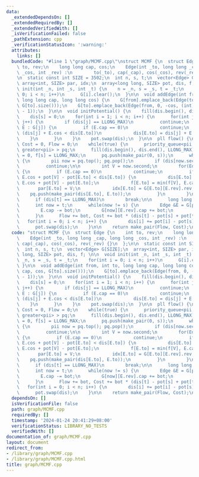 ```yaml
---
data:
  _extendedDependsOn: []
  _extendedRequiredBy: []
  _extendedVerifiedWith: []
  _isVerificationFailed: false
  _pathExtension: cpp
  _verificationStatusIcon: ':warning:'
  attributes:
    links: []
  bundledCode: "#line 1 \"graph/MCMF.cpp\"\nstruct MCMF {\n  struct Edge {\n    int\
    \ to, rev;\n    long long cap, cos;\n    Edge(int _to, long long _cap, long long\
    \ _cos, int _rev) :\n        to(_to), cap(_cap), cos(_cos), rev(_rev) {}\n  };\n\
    \n  static const int SIZE = 3502;\n  int n, s, t;\n  vector<Edge> G[SIZE];\n \
    \ array<int, SIZE> par, idx;\n  array<long long, SIZE> pot, dis, f; \n\n  void\
    \ init(int _n, int _s, int _t) {\n    n = _n, s = _s, t = _t;\n    for(int i =\
    \ 0; i < n; i++)\n      G[i].clear();\n  }\n\n  void addEdge(int from, int to,\
    \ long long cap, long long cos) {\n    G[from].emplace_back(Edge(to, cap, cos,\
    \ G[to].size()));\n    G[to].emplace_back(Edge(from, 0, -cos, (int)G[from].size()\
    \ - 1));\n  }\n\n  void initPotential() {\n    fill(dis.begin(), dis.end(), LLONG_MAX);\n\
    \    dis[s] = 0;\n    for(int i = 1; i < n; i++) {\n      for(int j = 0; j < n;\
    \ j++) {\n        if (dis[j] == LLONG_MAX)\n          continue;\n        for(Edge\
    \ E : G[j]) {\n          if (E.cap == 0)\n            continue;\n          if\
    \ (dis[j] + E.cos < dis[E.to])\n            dis[E.to] = dis[j] + E.cos;\n    \
    \    }\n      }\n    }\n    pot.swap(dis);\n  }\n\n  pll flow() {\n    long long\
    \ Cost = 0, Flow = 0;\n    while(true) {\n      priority_queue<pii, vector<pii>,\
    \ greater<pii> > pq;\n      fill(dis.begin(), dis.end(), LLONG_MAX);\n      dis[s]\
    \ = 0, f[s] = LLONG_MAX;\n      pq.push(make_pair(0, s));\n      while(!pq.empty())\
    \ {\n        pii now = pq.top(); pq.pop();\n        if (dis[now.second] != now.first)\n\
    \          continue;\n\n        int V = now.second;\n        for(Edge E : G[V])\
    \ {\n          if (E.cap == 0)\n            continue;\n          if (dis[V] +\
    \ E.cos + pot[V] - pot[E.to] < dis[E.to]) {\n            dis[E.to] = dis[V] +\
    \ E.cos + pot[V] - pot[E.to];\n            f[E.to] = min(f[V], E.cap);\n     \
    \       par[E.to] = V;\n            idx[E.to] = G[E.to][E.rev].rev;\n        \
    \    pq.push(make_pair(dis[E.to], E.to));\n          }\n        }\n      }\n\n\
    \      if (dis[t] == LLONG_MAX)\n        break;\n\n      long long bot = f[t];\n\
    \      int now = t;\n      while(now != s) {\n        Edge &E = G[par[now]][idx[now]];\n\
    \        E.cap -= bot;\n        G[now][E.rev].cap += bot;\n        now = par[now];\n\
    \      }\n      Flow += bot, Cost += bot * (dis[t] - pot[s] + pot[t]);\n\n   \
    \   for(int i = 0; i < n; i++) {\n        dis[i] += pot[i] - pot[s];\n      }\n\
    \      pot.swap(dis);\n    }\n\n    return make_pair(Flow, Cost);\n  }\n};\n"
  code: "struct MCMF {\n  struct Edge {\n    int to, rev;\n    long long cap, cos;\n\
    \    Edge(int _to, long long _cap, long long _cos, int _rev) :\n        to(_to),\
    \ cap(_cap), cos(_cos), rev(_rev) {}\n  };\n\n  static const int SIZE = 3502;\n\
    \  int n, s, t;\n  vector<Edge> G[SIZE];\n  array<int, SIZE> par, idx;\n  array<long\
    \ long, SIZE> pot, dis, f; \n\n  void init(int _n, int _s, int _t) {\n    n =\
    \ _n, s = _s, t = _t;\n    for(int i = 0; i < n; i++)\n      G[i].clear();\n \
    \ }\n\n  void addEdge(int from, int to, long long cap, long long cos) {\n    G[from].emplace_back(Edge(to,\
    \ cap, cos, G[to].size()));\n    G[to].emplace_back(Edge(from, 0, -cos, (int)G[from].size()\
    \ - 1));\n  }\n\n  void initPotential() {\n    fill(dis.begin(), dis.end(), LLONG_MAX);\n\
    \    dis[s] = 0;\n    for(int i = 1; i < n; i++) {\n      for(int j = 0; j < n;\
    \ j++) {\n        if (dis[j] == LLONG_MAX)\n          continue;\n        for(Edge\
    \ E : G[j]) {\n          if (E.cap == 0)\n            continue;\n          if\
    \ (dis[j] + E.cos < dis[E.to])\n            dis[E.to] = dis[j] + E.cos;\n    \
    \    }\n      }\n    }\n    pot.swap(dis);\n  }\n\n  pll flow() {\n    long long\
    \ Cost = 0, Flow = 0;\n    while(true) {\n      priority_queue<pii, vector<pii>,\
    \ greater<pii> > pq;\n      fill(dis.begin(), dis.end(), LLONG_MAX);\n      dis[s]\
    \ = 0, f[s] = LLONG_MAX;\n      pq.push(make_pair(0, s));\n      while(!pq.empty())\
    \ {\n        pii now = pq.top(); pq.pop();\n        if (dis[now.second] != now.first)\n\
    \          continue;\n\n        int V = now.second;\n        for(Edge E : G[V])\
    \ {\n          if (E.cap == 0)\n            continue;\n          if (dis[V] +\
    \ E.cos + pot[V] - pot[E.to] < dis[E.to]) {\n            dis[E.to] = dis[V] +\
    \ E.cos + pot[V] - pot[E.to];\n            f[E.to] = min(f[V], E.cap);\n     \
    \       par[E.to] = V;\n            idx[E.to] = G[E.to][E.rev].rev;\n        \
    \    pq.push(make_pair(dis[E.to], E.to));\n          }\n        }\n      }\n\n\
    \      if (dis[t] == LLONG_MAX)\n        break;\n\n      long long bot = f[t];\n\
    \      int now = t;\n      while(now != s) {\n        Edge &E = G[par[now]][idx[now]];\n\
    \        E.cap -= bot;\n        G[now][E.rev].cap += bot;\n        now = par[now];\n\
    \      }\n      Flow += bot, Cost += bot * (dis[t] - pot[s] + pot[t]);\n\n   \
    \   for(int i = 0; i < n; i++) {\n        dis[i] += pot[i] - pot[s];\n      }\n\
    \      pot.swap(dis);\n    }\n\n    return make_pair(Flow, Cost);\n  }\n};\n"
  dependsOn: []
  isVerificationFile: false
  path: graph/MCMF.cpp
  requiredBy: []
  timestamp: '2024-01-24 20:41:29+08:00'
  verificationStatus: LIBRARY_NO_TESTS
  verifiedWith: []
documentation_of: graph/MCMF.cpp
layout: document
redirect_from:
- /library/graph/MCMF.cpp
- /library/graph/MCMF.cpp.html
title: graph/MCMF.cpp
---
```

